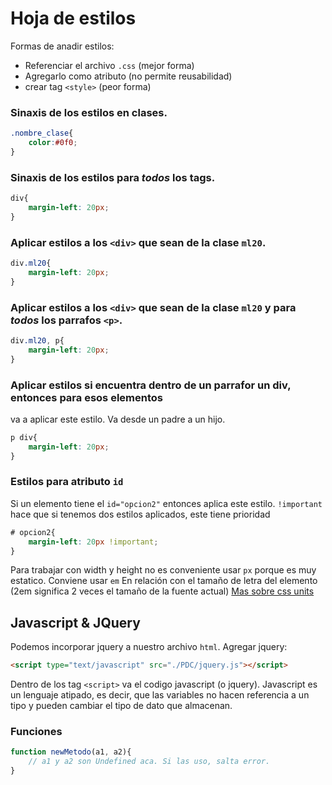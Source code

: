 # Hoja de estilos

Formas de anadir estilos:
- Referenciar el archivo `.css` (mejor forma)
- Agregarlo como atributo (no permite reusabilidad)
- crear tag `<style>` (peor forma)

### Sinaxis de los estilos en clases.
```css
.nombre_clase{
    color:#0f0;
}
```

### Sinaxis de los estilos para _todos_ los tags.
```css
div{
    margin-left: 20px;
}
```

### Aplicar estilos a los `<div>` que sean de la clase `ml20`.
```css
div.ml20{
    margin-left: 20px;
}
```

### Aplicar estilos a los `<div>` que sean de la clase `ml20` y para _todos_ los parrafos `<p>`.
```css
div.ml20, p{
    margin-left: 20px;
}
```

### Aplicar estilos si encuentra dentro de un parrafor un div, entonces para esos elementos
va a aplicar este estilo. Va desde un padre a un hijo.
```css
p div{
    margin-left: 20px;
}
```

### Estilos para atributo `id`
Si un elemento tiene el `id="opcion2"` entonces aplica este estilo.
`!important` hace que si tenemos dos estilos aplicados, este tiene prioridad
```css
# opcion2{
    margin-left: 20px !important;
}
```

Para trabajar con width y height no es conveniente usar `px` porque es muy estatico.
Conviene usar `em` En relación con el tamaño de letra del elemento (2em significa 2 veces el
tamaño de la fuente actual)
[Mas sobre css units](https://www.w3schools.com/cssref/css_units.asp)


## Javascript & JQuery

Podemos incorporar jquery a nuestro archivo `html`. 
Agregar jquery:
```html
<script type="text/javascript" src="./PDC/jquery.js"></script>
```

Dentro de los tag `<script>` va el codigo javascript (o jquery).
Javascript es un lenguaje atipado, es decir, que las variables no hacen referencia a un tipo y pueden
cambiar el tipo de dato que almacenan.

### Funciones

```javascript
function newMetodo(a1, a2){
    // a1 y a2 son Undefined aca. Si las uso, salta error.
}
```
